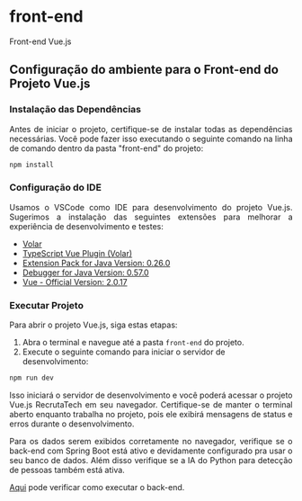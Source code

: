 # front-end
Front-end Vue.js

## Configuração do ambiente para o Front-end do Projeto Vue.js

### Instalação das Dependências

<p align="justify">Antes de iniciar o projeto, certifique-se de instalar todas as dependências necessárias. Você pode fazer isso executando o seguinte comando na linha de comando dentro da pasta "front-end" do projeto:</p>

```sh
npm install
```

### Configuração do IDE

<p align="justify">Usamos o VSCode como IDE para desenvolvimento do projeto Vue.js. Sugerimos a instalação das seguintes extensões para melhorar a experiência de desenvolvimento e testes:</p>

- [Volar](https://marketplace.visualstudio.com/items?itemName=Vue.volar)
- [TypeScript Vue Plugin (Volar)](https://marketplace.visualstudio.com/items?itemName=Vue.vscode-typescript-vue-plugin)
- [Extension Pack for Java Version: 0.26.0](https://marketplace.visualstudio.com/items?itemName=vscjava.vscode-java-pack)
- [Debugger for Java Version: 0.57.0](https://marketplace.visualstudio.com/items?itemName=vscjava.vscode-java-debug)
- [Vue - Official Version: 2.0.17](https://marketplace.visualstudio.com/items?itemName=Vue.volar)

### Executar Projeto

Para abrir o projeto Vue.js, siga estas etapas:

1. Abra o terminal e navegue até a pasta `front-end` do projeto.
2. Execute o seguinte comando para iniciar o servidor de desenvolvimento:

```sh
npm run dev
```

<p align="justify">Isso iniciará o servidor de desenvolvimento e você poderá acessar o projeto Vue.js RecrutaTech em seu navegador. Certifique-se de manter o terminal aberto enquanto trabalha no projeto, pois ele exibirá mensagens de status e erros durante o desenvolvimento.</p>

<p align="justify">Para os dados serem exibidos corretamente no navegador, verifique se o back-end com Spring Boot está ativo e devidamente configurado pra usar o seu banco de dados. Além disso verifique se a IA do Python para detecção de pessoas também está ativa.</p>

[Aqui](https://github.com/Tech-Guardian/back-end) pode verificar como executar o back-end.